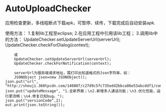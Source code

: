 AutoUploadChecker
=================

应用检查更新，多线程断点下载apk，可暂停、续传，下载完成后自动安装apk.


使用方法：
    1.复制lib工程至eclipse;
    2.在应用工程中引用该lib工程；
    3.调用lib中的方法：
    UpdateChecker.setUpdateServerUrl(serverUrl);
		UpdateChecker.checkForDialog(context); 
		
		或
		UpdateChecker.setUpdateServerUrl(serverUrl);
		UpdateChecker.checkForNotification(context); 
		
		serverUrl为服务端请求地址，需打印出知道格式的Json字符串，如：
		JSONObject json=new JSONObject();
    json.put("url", "http://shouji.360tpcdn.com/140807/c27d9c5fc735edd2bbca86e53abcddf1/com.tencent.mobileqq_146.apk");
    json.put("updateMessage", "1.全新界面；\n2.新增多人通话功能；\n3.优化性能，运行更流畅；\n4.修复已知bug。");
    json.put("versionCode",2);
    out.print(json.toString());
